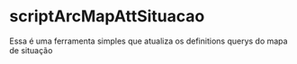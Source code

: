 # scriptArcMapAttSituacao
Essa é uma ferramenta simples que atualiza os definitions querys do mapa de situação
